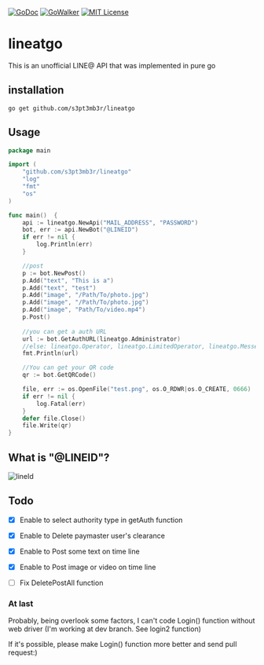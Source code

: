 [![GoDoc](https://godoc.org/github.com/s3pt3mb3r/lineatgo?status.svg)](https://godoc.org/github.com/s3pt3mb3r/lineatgo)
[![GoWalker](http://gowalker.org/api/v1/badge)](https://gowalker.org/github.com/s3pt3mb3r/lineatgo)
[![MIT License](http://img.shields.io/badge/license-MIT-blue.svg?style=flat)](LICENSE)
# lineatgo
This is an unofficial LINE@ API that was implemented in pure go

## installation
```
go get github.com/s3pt3mb3r/lineatgo
```

## Usage
```go
package main

import (
    "github.com/s3pt3mb3r/lineatgo"
    "log"
    "fmt"
    "os"
)

func main()  {
    api := lineatgo.NewApi("MAIL_ADDRESS", "PASSWORD")
    bot, err := api.NewBot("@LINEID")
    if err != nil {
        log.Println(err)
    }

    //post
    p := bot.NewPost()
	p.Add("text", "This is a")
	p.Add("text", "test")
	p.Add("image", "/Path/To/photo.jpg")
	p.Add("image", "/Path/To/photo.jpg")
	p.Add("image", "Path/To/video.mp4")
    p.Post()
    
    //you can get a auth URL
    url := bot.GetAuthURL(lineatgo.Administrator)
    //else: lineatgo.Operator, lineatgo.LimitedOperator, lineatgo.Messenger
    fmt.Println(url)

    //You can get your QR code
    qr := bot.GetQRCode()

    file, err := os.OpenFile("test.png", os.O_RDWR|os.O_CREATE, 0666)
    if err != nil {
        log.Fatal(err)
    }
    defer file.Close()
    file.Write(qr)
}
```

## What is "@LINEID"?
![lineId](https://user-images.githubusercontent.com/33578715/33206339-35ebeb4a-d14d-11e7-94cd-a1b8a69d4031.jpg)

## Todo
- [x] Enable to select authority type in getAuth function
- [x] Enable to Delete paymaster user's clearance
- [x] Enable to Post some text on time line
- [x] Enable to Post image or video on time line
- [ ] Fix DeletePostAll function



### At last
Probably, being overlook some factors, I can't code Login() function without web driver
(I'm working at dev branch. See login2 function)

If it's possible, please make Login() function more better and send pull request:)
